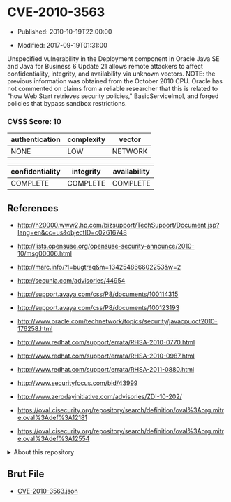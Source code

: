 # CVE-2010-3563

- Published: 2010-10-19T22:00:00

- Modified: 2017-09-19T01:31:00

Unspecified vulnerability in the Deployment component in Oracle Java SE and Java for Business 6 Update 21 allows remote attackers to affect confidentiality, integrity, and availability via unknown vectors. NOTE: the previous information was obtained from the October 2010 CPU. Oracle has not commented on claims from a reliable researcher that this is related to "how Web Start retrieves security policies," BasicServiceImpl, and forged policies that bypass sandbox restrictions.

### CVSS Score: **10**

| authentication | complexity | vector |
| --- | --- | --- |
| NONE | LOW | NETWORK |

| confidentiality | integrity | availability |
| --- | --- | --- |
| COMPLETE | COMPLETE | COMPLETE |

## References

* http://h20000.www2.hp.com/bizsupport/TechSupport/Document.jsp?lang=en&cc=us&objectID=c02616748

* http://lists.opensuse.org/opensuse-security-announce/2010-10/msg00006.html

* http://marc.info/?l=bugtraq&m=134254866602253&w=2

* http://secunia.com/advisories/44954

* http://support.avaya.com/css/P8/documents/100114315

* http://support.avaya.com/css/P8/documents/100123193

* http://www.oracle.com/technetwork/topics/security/javacpuoct2010-176258.html

* http://www.redhat.com/support/errata/RHSA-2010-0770.html

* http://www.redhat.com/support/errata/RHSA-2010-0987.html

* http://www.redhat.com/support/errata/RHSA-2011-0880.html

* http://www.securityfocus.com/bid/43999

* http://www.zerodayinitiative.com/advisories/ZDI-10-202/

* https://oval.cisecurity.org/repository/search/definition/oval%3Aorg.mitre.oval%3Adef%3A12181

* https://oval.cisecurity.org/repository/search/definition/oval%3Aorg.mitre.oval%3Adef%3A12554

<details>
<summary>About this repository</summary> 

  This repository is part of the project [Live Hack CVE](https://github.com/Live-Hack-CVE). Main website can be found [www.live-hack.org](https://www.live-hack.org) 
  
  Made by [Sn0wAlice](https://github.com/Sn0wAlice) for the people that care about security and need to have a feed of the latest CVEs. Hope you enjoy it, don't forget to star the repo and follow me on [Twitter](https://twitter.com/Sn0wAlice) and [Github](https://github.com/Sn0wAlice). And that is my [personnal website](https://www.alice-snow.me/)

  - [Home Page](https://github.com/Live-Hack-CVE)
  - [Framework](https://github.com/Live-Hack-CVE/cve-framework)
  - [CVE database](https://github.com/Live-Hack-CVE/full_database)
  - [Changelog](https://github.com/Live-Hack-CVE/Changelog)
</details>

## Brut File

* [CVE-2010-3563.json](https://raw.githubusercontent.com/Live-Hack-CVE/full_database/main/cves/2010/CVE-2010-3563.json)

